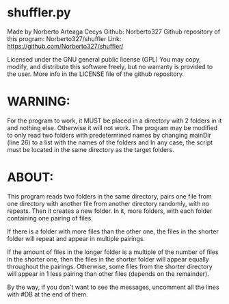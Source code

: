 # shuffler.py
Made by Norberto Arteaga Cecys
Github: Norberto327
Github repository of this program: Norberto327/shuffler
Link: https://github.com/Norberto327/shuffler/

Licensed under the GNU general public license (GPL)
You may copy, modify, and distribute this software freely, but no warranty is provided to the user.
More info in the LICENSE file of the github repository.

# WARNING:
For the program to work, it MUST be placed in a directory with 2 folders in it and nothing else.
Otherwise it will not work. The program may be modified to only read two folders with predetermined
names by changing mainDir (line 26) to a list with the names of the folders and
In any case, the script must be located in the same directory as the target folders.

# ABOUT:
This program reads two folders in the same directory, pairs one file from one directory with
another file from another directory randomly, with no repeats. Then it creates a new folder.
In it, more folders, with each folder containing one pairing of files.

If there is a folder with more files than the other one, the files in the shorter folder will repeat
and appear in multiple pairings.

If the amount of files in the longer folder is a multiple of the number of files in the shorter one,
then the files in the shorter folder will appear equally throughout the pairings. Otherwise, some
files from the shorter directory will appear in 1 less pairing than other files (depends on the remainder).

By the way, if you don't want to see the messages, uncomment all the lines with #DB at the end of them.
